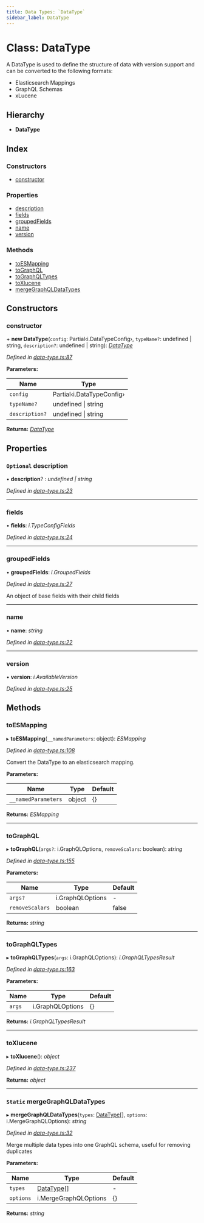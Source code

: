 ```yaml
---
title: Data Types: `DataType`
sidebar_label: DataType
---
```


# Class: DataType

A DataType is used to define the structure of data with version support
and can be converted to the following formats:

- Elasticsearch Mappings
- GraphQL Schemas
- xLucene

## Hierarchy

* **DataType**

## Index

### Constructors

* [constructor](datatype.md#constructor)

### Properties

* [description](datatype.md#optional-description)
* [fields](datatype.md#fields)
* [groupedFields](datatype.md#groupedfields)
* [name](datatype.md#name)
* [version](datatype.md#version)

### Methods

* [toESMapping](datatype.md#toesmapping)
* [toGraphQL](datatype.md#tographql)
* [toGraphQLTypes](datatype.md#tographqltypes)
* [toXlucene](datatype.md#toxlucene)
* [mergeGraphQLDataTypes](datatype.md#static-mergegraphqldatatypes)

## Constructors

###  constructor

\+ **new DataType**(`config`: Partial‹i.DataTypeConfig›, `typeName?`: undefined | string, `description?`: undefined | string): *[DataType](datatype.md)*

*Defined in [data-type.ts:87](https://github.com/terascope/teraslice/blob/f95bb5556/packages/data-types/src/data-type.ts#L87)*

**Parameters:**

Name | Type |
------ | ------ |
`config` | Partial‹i.DataTypeConfig› |
`typeName?` | undefined &#124; string |
`description?` | undefined &#124; string |

**Returns:** *[DataType](datatype.md)*

## Properties

### `Optional` description

• **description**? : *undefined | string*

*Defined in [data-type.ts:23](https://github.com/terascope/teraslice/blob/f95bb5556/packages/data-types/src/data-type.ts#L23)*

___

###  fields

• **fields**: *i.TypeConfigFields*

*Defined in [data-type.ts:24](https://github.com/terascope/teraslice/blob/f95bb5556/packages/data-types/src/data-type.ts#L24)*

___

###  groupedFields

• **groupedFields**: *i.GroupedFields*

*Defined in [data-type.ts:27](https://github.com/terascope/teraslice/blob/f95bb5556/packages/data-types/src/data-type.ts#L27)*

An object of base fields with their child fields

___

###  name

• **name**: *string*

*Defined in [data-type.ts:22](https://github.com/terascope/teraslice/blob/f95bb5556/packages/data-types/src/data-type.ts#L22)*

___

###  version

• **version**: *i.AvailableVersion*

*Defined in [data-type.ts:25](https://github.com/terascope/teraslice/blob/f95bb5556/packages/data-types/src/data-type.ts#L25)*

## Methods

###  toESMapping

▸ **toESMapping**(`__namedParameters`: object): *ESMapping*

*Defined in [data-type.ts:108](https://github.com/terascope/teraslice/blob/f95bb5556/packages/data-types/src/data-type.ts#L108)*

Convert the DataType to an elasticsearch mapping.

**Parameters:**

Name | Type | Default |
------ | ------ | ------ |
`__namedParameters` | object |  {} |

**Returns:** *ESMapping*

___

###  toGraphQL

▸ **toGraphQL**(`args?`: i.GraphQLOptions, `removeScalars`: boolean): *string*

*Defined in [data-type.ts:155](https://github.com/terascope/teraslice/blob/f95bb5556/packages/data-types/src/data-type.ts#L155)*

**Parameters:**

Name | Type | Default |
------ | ------ | ------ |
`args?` | i.GraphQLOptions | - |
`removeScalars` | boolean | false |

**Returns:** *string*

___

###  toGraphQLTypes

▸ **toGraphQLTypes**(`args`: i.GraphQLOptions): *i.GraphQLTypesResult*

*Defined in [data-type.ts:163](https://github.com/terascope/teraslice/blob/f95bb5556/packages/data-types/src/data-type.ts#L163)*

**Parameters:**

Name | Type | Default |
------ | ------ | ------ |
`args` | i.GraphQLOptions |  {} |

**Returns:** *i.GraphQLTypesResult*

___

###  toXlucene

▸ **toXlucene**(): *object*

*Defined in [data-type.ts:237](https://github.com/terascope/teraslice/blob/f95bb5556/packages/data-types/src/data-type.ts#L237)*

**Returns:** *object*

___

### `Static` mergeGraphQLDataTypes

▸ **mergeGraphQLDataTypes**(`types`: [DataType](datatype.md)[], `options`: i.MergeGraphQLOptions): *string*

*Defined in [data-type.ts:32](https://github.com/terascope/teraslice/blob/f95bb5556/packages/data-types/src/data-type.ts#L32)*

Merge multiple data types into one GraphQL schema, useful for removing duplicates

**Parameters:**

Name | Type | Default |
------ | ------ | ------ |
`types` | [DataType](datatype.md)[] | - |
`options` | i.MergeGraphQLOptions |  {} |

**Returns:** *string*
